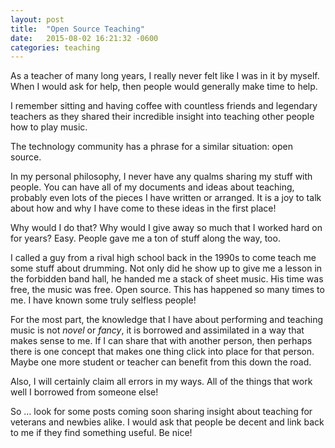 ```yaml
---
layout: post
title:  "Open Source Teaching"
date:   2015-08-02 16:21:32 -0600
categories: teaching
---
```

As a teacher of many long years, I really never felt like I was in it by myself. When I would ask for help, then people would generally make time to help.

I remember sitting and having coffee with countless friends and legendary teachers as they shared their incredible insight into teaching other people how to play music.

The technology community has a phrase for a similar situation: open source.

In my personal philosophy, I never have any qualms sharing my stuff with people. You can have all of my documents and ideas about teaching, probably even lots of the pieces I have written or arranged. It is a joy to talk about how and why I have come to these ideas in the first place!

Why would I do that? Why would I give away so much that I worked hard on for years? Easy. People gave me a ton of stuff along the way, too.

I called a guy from a rival high school back in the 1990s to come teach me some stuff about drumming. Not only did he show up to give me a lesson in the forbidden band hall, he handed me a stack of sheet music. His time was free, the music was free. Open source. This has happened so many times to me. I have known some truly selfless people!

For the most part, the knowledge that I have about performing and teaching music is not _novel_ or _fancy_, it is borrowed and assimilated in a way that makes sense to me. If I can share that with another person, then perhaps there is one concept that makes one thing click into place for that person. Maybe one more student or teacher can benefit from this down the road.

Also, I will certainly claim all errors in my ways. All of the things that work well I borrowed from someone else!

So … look for some posts coming soon sharing insight about teaching for veterans and newbies alike. I would ask that people be decent and link back to me if they find something useful. Be nice!
